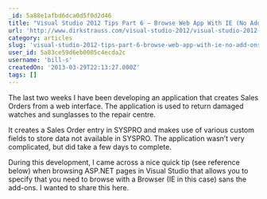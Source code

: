 ```yaml
---
_id: 5a88e1afbd6dca0d5f0d2d46
title: "Visual Studio 2012 Tips Part 6 – Browse Web App With IE (No Add-Ons)"
url: 'http://www.dirkstrauss.com/visual-studio-2012/visual-studio-2012-tips-part-6-browse-web-app-with-ie-no-add-ons'
category: articles
slug: 'visual-studio-2012-tips-part-6-browse-web-app-with-ie-no-add-ons'
user_id: 5a83ce59d6eb0005c4ecda2c
username: 'bill-s'
createdOn: '2013-03-29T22:13:27.000Z'
tags: []
---
```


The last two weeks I have been developing an application that creates Sales Orders from a web interface. The application is used to return damaged watches and sunglasses to the repair centre.

It creates a Sales Order entry in SYSPRO and makes use of various custom fields to store data not available in SYSPRO. The application wasn’t very complicated, but did take a few days to complete.

During this development, I came across a nice quick tip (see reference below) when browsing ASP.NET pages in Visual Studio that allows you to specify that you need to browse with a Browser (IE in this case) sans the add-ons. I wanted to share this here.

